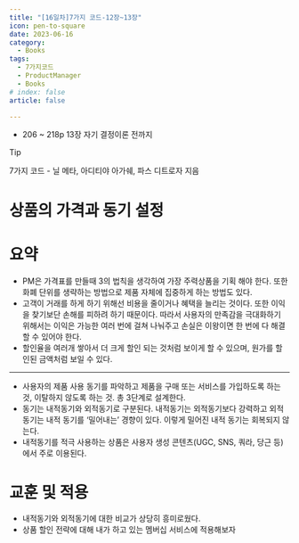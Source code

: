 ```yaml
---
title: "[16일차]7가지 코드-12장~13장"
icon: pen-to-square
date: 2023-06-16
category:
  - Books
tags:
  - 7가지코드
  - ProductManager
  - Books
# index: false
article: false

---
```

- 206 ~ 218p 13장 자기 결정이론 전까지

<!-- more -->

>[!tip]
>7가지 코드 - 닐 메타, 아디티야 아가쉐, 파스 디트로자 지음


# 상품의 가격과 동기 설정

# 요약

- PM은 가격표를 만들때 3의 법칙을 생각하여 가장 주력상품을 기획 해야 한다. 또한 화폐 단위를 생략하는 방법으로 제품 자체에 집중하게 하는 방법도 있다.
- 고객이 거래를 하게 하기 위해선 비용을 줄이거나 혜택을 늘리는 것이다. 또한 이익을 찾기보단 손해를 피하려 하기 때문이다. 따라서 사용자의 만족감을 극대화하기 위해서는 이익은 가능한 여러 번에 걸쳐 나눠주고 손실은 이왕이면 한 번에 다 해결 할 수 있어야 한다.
- 할인율을 여러개 쌓아서 더 크게 할인 되는 것처럼 보이게 할 수 있으며, 원가를 할인된 금액처럼 보일 수 있다.

---

- 사용자의 제품 사용 동기를 파악하고 제품을 구매 또는 서비스를 가입하도록 하는것, 이탈하지 않도록 하는 것. 총 3단계로 설계한다.
- 동기는 내적동기와 외적동기로 구분된다. 내적동기는 외적동기보다 강력하고 외적동기는 내적 동기를 ‘밀어내는’ 경향이 있다. 이렇게 밀어진 내적 동기는 회복되지 않는다.
- 내적동기를 적극 사용하는 상품은 사용자 생성 콘텐츠(UGC, SNS, 쿼라, 당근 등)에서 주로 이용된다.

# 교훈 및 적용

- 내적동기와 외적동기에 대한 비교가 상당히 흥미로웠다.
- 상품 할인 전략에 대해 내가 하고 있는 멤버십 서비스에 적용해보자